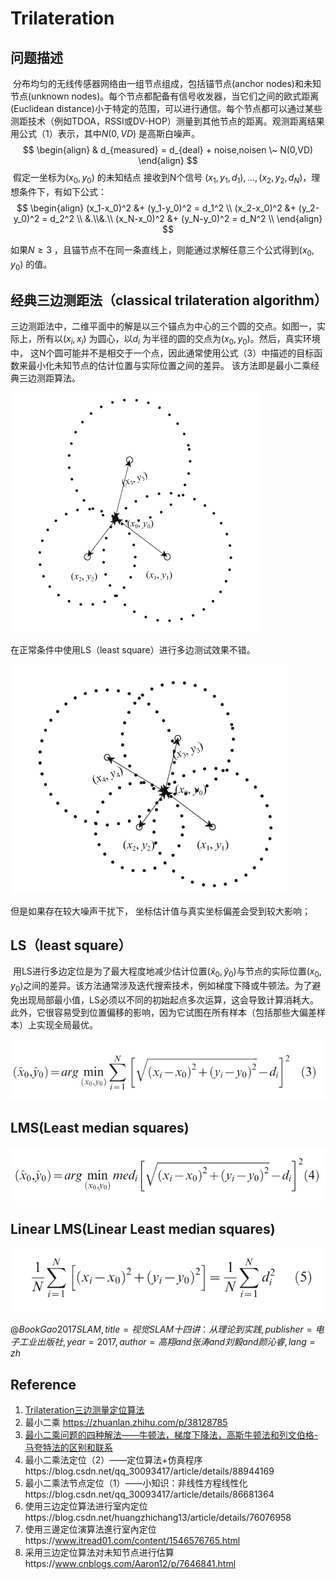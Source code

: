 # Trilateration

## 问题描述

​	分布均匀的无线传感器网络由一组节点组成，包括锚节点(anchor nodes)和未知节点(unknown nodes)。每个节点都配备有信号收发器，当它们之间的欧式距离(Euclidean distance)小于特定的范围，可以进行通信。每个节点都可以通过某些测距技术（例如TDOA，RSSI或DV-HOP）测量到其他节点的距离。观测距离结果用公式（1）表示，其中${N(0,VD)}$ 是高斯白噪声。
$$
\begin{align}
& d_{measured} = d_{deal} + noise,noisen  \~  N(0,VD)
\end{align}
$$
​	假定一坐标为${(x_0,y_0)}$ 的未知结点 接收到N个信号 ${(x_1,y_1,d_1),...,(x_2,y_2,d_N)}$，理想条件下，有如下公式：
$$
\begin{align}
(x_1-x_0)^2 &+ (y_1-y_0)^2 = d_1^2 \\
(x_2-x_0)^2 &+ (y_2-y_0)^2 = d_2^2 \\
&.\\&.\\
(x_N-x_0)^2 &+ (y_N-y_0)^2 = d_N^2 \\
\end{align}
$$


如果$N \geq 3$ ，且锚节点不在同一条直线上，则能通过求解任意三个公式得到${(x_0,y_0)}$ 的值。

## 经典三边测距法（classical trilateration algorithm）

三边测距法中，二维平面中的解是以三个锚点为中心的三个圆的交点。如图一，实际上，所有以${(x_i,x_i)}$ 为圆心，以${d_i}$ 为半径的圆的交点为${(x_0,y_0)}$。然后，真实环境中， 这N个圆可能并不是相交于一个点，因此通常使用公式（3）中描述的目标函数来最小化未知节点的估计位置与实际位置之间的差异。 该方法即是最小二乘经典三边测距算法。



<img src="figure/三边测距示意图-1.png" style="zoom:50%;" />

在正常条件中使用LS（least square）进行多边测试效果不错。 

<img src="figure/三边测距示意图-2.png" style="zoom:60%;" />

但是如果存在较大噪声干扰下， 坐标估计值与真实坐标偏差会受到较大影响；

## LS（least square）

​	用LS进行多边定位是为了最大程度地减少估计位置$(\hat{x}_0 ,\hat{y}_0)$与节点的实际位置${(x_0,y_0)}$之间的差异。该方法通常涉及迭代搜索技术，例如梯度下降或牛顿法。为了避免出现局部最小值，LS必须以不同的初始起点多次运算，这会导致计算消耗大。 此外，它很容易受到位置偏移的影响，因为它试图在所有样本（包括那些大偏差样本）上实现全局最优。

![](figure/ls-1.png)

## LMS(Least median squares)

<img src="figure/lms-1.png" style="zoom:75%;" />



## Linear LMS(Linear Least median squares)

<img src="figure/linear lms-1.png" style="zoom:75%;" />

$@Book{Gao2017SLAM, title={视觉SLAM十四讲：从理论到实践}, publisher = {电子工业出版社}, year = {2017}, author = {高翔 and 张涛 and 刘毅 and 颜沁睿}, lang = {zh} }$

## Reference

1. [Trilateration三边测量定位算法](https://www.cnblogs.com/sddai/p/5663463.html)
2. 最小二乘 https://zhuanlan.zhihu.com/p/38128785
3. [最小二乘问题的四种解法——牛顿法，梯度下降法，高斯牛顿法和列文伯格-马夸特法的区别和联系](https://zhuanlan.zhihu.com/p/113946848)
4. 最小二乘法定位（2）——定位算法+仿真程序https://blog.csdn.net/qq_30093417/article/details/88944169
5. 最小二乘法节点定位（1）——小知识：非线性方程线性化https://blog.csdn.net/qq_30093417/article/details/86681364
6. 使用三边定位算法进行室内定位https://blog.csdn.net/huangzhichang13/article/details/76076958
7. 使用三邊定位演算法進行室內定位https://www.itread01.com/content/1546576765.html
8. 采用三边定位算法对未知节点进行估算https://www.cnblogs.com/Aaron12/p/7646841.html